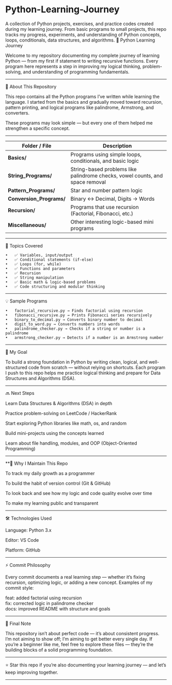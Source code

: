 # Python-Learning-Journey
A collection of Python projects, exercises, and practice codes created during my learning journey. From basic programs to small projects, this repo tracks my progress, experiments, and understanding of Python concepts, loops, conditionals, data structures, and algorithms.
🐍 Python Learning Journey

Welcome to my repository documenting my complete journey of learning Python — from my first if statement to writing recursive functions.
Every program here represents a step in improving my logical thinking, problem-solving, and understanding of programming fundamentals.

_________________________________________________________________________________________________________________________________________________________________________________________

🚀 About This Repository

This repo contains all the Python programs I’ve written while learning the language.
I started from the basics and gradually moved toward recursion, pattern printing, and logical programs like palindrome, Armstrong, and converters.

These programs may look simple — but every one of them helped me strengthen a specific concept.

_________________________________________________________________________________________________________________________________________________________________________________________

| Folder / File            | Description                                                                   |
| ------------------------ | ----------------------------------------------------------------------------- |
| **Basics/**              | Programs using simple loops, conditionals, and basic logic                    |
| **String_Programs/**     | String-based problems like palindrome checks, vowel counts, and space removal |
| **Pattern_Programs/**    | Star and number pattern logic                                                 |
| **Conversion_Programs/** | Binary ↔ Decimal, Digits → Words                                              |
| **Recursion/**           | Programs that use recursion (Factorial, Fibonacci, etc.)                      |
| **Miscellaneous/**       | Other interesting logic-based mini programs                                   |

_________________________________________________________________________________________________________________________________________________________________________________________

🧠 Topics Covered

	•	✅ Variables, input/output
	•	✅ Conditional statements (if-else)
	•	✅ Loops (for, while)
	•	✅ Functions and parameters
	•	✅ Recursion
	•	✅ String manipulation
	•	✅ Basic math & logic-based problems
	•	✅ Code structuring and modular thinking

_________________________________________________________________________________________________________________________________________________________________________________________

💡 Sample Programs

	•	factorial_recursive.py → Finds factorial using recursion
	•	fibonacci_recursive.py → Prints Fibonacci series recursively
	•	binary_to_decimal.py → Converts binary number to decimal
	•	digit_to_word.py → Converts numbers into words
	•	palindrome_checker.py → Checks if a string or number is a palindrome
	•	armstrong_checker.py → Detects if a number is an Armstrong number

_________________________________________________________________________________________________________________________________________________________________________________________

🎯 My Goal

To build a strong foundation in Python by writing clean, logical, and well-structured code from scratch — without relying on shortcuts.
Each program I push to this repo helps me practice logical thinking and prepare for Data Structures and Algorithms (DSA).

_________________________________________________________________________________________________________________________________________________________________________________________
🔜 Next Steps

Learn Data Structures & Algorithms (DSA) in depth

Practice problem-solving on LeetCode / HackerRank

Start exploring Python libraries like math, os, and random

Build mini-projects using the concepts learned

Learn about file handling, modules, and OOP (Object-Oriented Programming)

_________________________________________________________________________________________________________________________________________________________________________________________

**🧭 Why I Maintain This Repo

To track my daily growth as a programmer

To build the habit of version control (Git & GitHub)

To look back and see how my logic and code quality evolve over time

To make my learning public and transparent
_________________________________________________________________________________________________________________________________________________________________________________________

🛠️ Technologies Used

Language: Python 3.x

Editor: VS Code

Platform: GitHub

_________________________________________________________________________________________________________________________________________________________________________________________

⚡ Commit Philosophy

Every commit documents a real learning step — whether it’s fixing recursion, optimizing logic, or adding a new concept.
Examples of my commit style:

feat: added factorial using recursion  
fix: corrected logic in palindrome checker  
docs: improved README with structure and goals  

_________________________________________________________________________________________________________________________________________________________________________________________

🌱 Final Note

This repository isn’t about perfect code — it’s about consistent progress.
I’m not aiming to show off; I’m aiming to get better every single day.
If you’re a beginner like me, feel free to explore these files — they’re the building blocks of a solid programming foundation.

_________________________________________________________________________________________________________________________________________________________________________________________

⭐ Star this repo if you’re also documenting your learning journey — and let’s keep improving together.

_________________________________________________________________________________________________________________________________________________________________________________________

